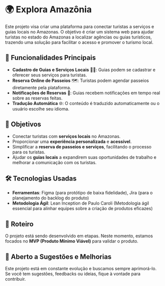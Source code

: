 # 🌍 Explora Amazônia

Este projeto visa criar uma plataforma para conectar turistas a serviços e guias locais no Amazonas. O objetivo é criar um sistema web para ajudar turistas no estado do Amazonas a localizar agências ou guias turísticos, trazendo uma solução para facilitar o acesso e promover o turismo local.

## 🚀 Funcionalidades Principais

- **Cadastro de Guias e Serviços Locais** 🧑‍💼: Guias podem se cadastrar e oferecer seus serviços para turistas.
- **Reserva Online de Passeios** 🗺️: Turistas podem agendar passeios diretamente pela plataforma.
- **Notificações de Reservas** 🔔: Guias recebem notificações em tempo real sobre as reservas feitas.
- **Tradução Automática** 🌐: O conteúdo é traduzido automaticamente ou o usuário escolhe seu idioma.

## 🎯 Objetivos

- Conectar turistas com **serviços locais** no Amazonas.
- Proporcionar uma **experiência personalizada** e **acessível**.
- Simplificar a **reserva de passeios e serviços**, facilitando o processo para os turistas.
- Ajudar os **guias locais** a expandirem suas oportunidades de trabalho e melhorar a comunicação com os turistas.

## 🛠️ Tecnologias Usadas

- **Ferramentas**: Figma (para protótipo de baixa fidelidade), Jira (para o planejamento do backlog do produto)
- **Metodologia Ágil**: Lean Inception de Paulo Caroli (Metodologia ágil essencial para alinhar equipes sobre a criação de produtos eficazes)

## 📅 Roteiro

O projeto está sendo desenvolvido em etapas. Neste momento, estamos focados no **MVP (Produto Mínimo Viável)** para validar o produto.

## 💬 Aberto a Sugestões e Melhorias

Este projeto está em constante evolução e buscamos sempre aprimorá-lo. Se você tem sugestões, feedbacks ou ideias, fique à vontade para contribuir.
